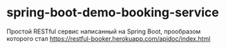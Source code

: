 # spring-boot-demo-booking-service

Простой RESTful сервис написанный на Spring Boot, прообразом которого стал https://restful-booker.herokuapp.com/apidoc/index.html
